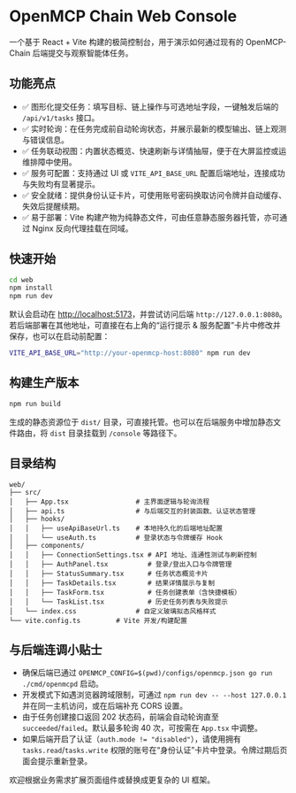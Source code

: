 # OpenMCP Chain Web Console

一个基于 React + Vite 构建的极简控制台，用于演示如何通过现有的 OpenMCP-Chain 后端提交与观察智能体任务。

## 功能亮点

- ✅ 图形化提交任务：填写目标、链上操作与可选地址字段，一键触发后端的 `/api/v1/tasks` 接口。
- ✅ 实时轮询：在任务完成前自动轮询状态，并展示最新的模型输出、链上观测与错误信息。
- ✅ 任务联动视图：内置状态概览、快速刷新与详情抽屉，便于在大屏监控或运维排障中使用。
- ✅ 服务可配置：支持通过 UI 或 `VITE_API_BASE_URL` 配置后端地址，连接成功与失败均有显著提示。
- ✅ 安全就绪：提供身份认证卡片，可使用账号密码换取访问令牌并自动缓存、失效后提醒续期。
- ✅ 易于部署：Vite 构建产物为纯静态文件，可由任意静态服务器托管，亦可通过 Nginx 反向代理挂载在同域。

## 快速开始

```bash
cd web
npm install
npm run dev
```

默认会启动在 <http://localhost:5173>，并尝试访问后端 `http://127.0.0.1:8080`。若后端部署在其他地址，可直接在右上角的“运行提示 & 服务配置”卡片中修改并保存，也可以在启动前配置：

```bash
VITE_API_BASE_URL="http://your-openmcp-host:8080" npm run dev
```

## 构建生产版本

```bash
npm run build
```

生成的静态资源位于 `dist/` 目录，可直接托管。也可以在后端服务中增加静态文件路由，将 `dist` 目录挂载到 `/console` 等路径下。

## 目录结构

```
web/
├── src/
│   ├── App.tsx                 # 主界面逻辑与轮询流程
│   ├── api.ts                  # 与后端交互的封装函数、认证状态管理
│   ├── hooks/
│   │   ├── useApiBaseUrl.ts    # 本地持久化的后端地址配置
│   │   └── useAuth.ts          # 登录状态与令牌缓存 Hook
│   ├── components/
│   │   ├── ConnectionSettings.tsx # API 地址、连通性测试与刷新控制
│   │   ├── AuthPanel.tsx          # 登录/登出入口与令牌管理
│   │   ├── StatusSummary.tsx      # 任务状态概览卡片
│   │   ├── TaskDetails.tsx        # 结果详情展示与复制
│   │   ├── TaskForm.tsx           # 任务创建表单（含快捷模板）
│   │   └── TaskList.tsx           # 历史任务列表与失败提示
│   └── index.css               # 自定义玻璃拟态风格样式
└── vite.config.ts         # Vite 开发/构建配置
```

## 与后端连调小贴士

- 确保后端已通过 `OPENMCP_CONFIG=$(pwd)/configs/openmcp.json go run ./cmd/openmcpd` 启动。
- 开发模式下如遇浏览器跨域限制，可通过 `npm run dev -- --host 127.0.0.1` 并在同一主机访问，或在后端补充 CORS 设置。
- 由于任务创建接口返回 202 状态码，前端会自动轮询直至 `succeeded`/`failed`。默认最多轮询 40 次，可按需在 `App.tsx` 中调整。
- 如果后端开启了认证（`auth.mode != "disabled"`），请使用拥有 `tasks.read`/`tasks.write` 权限的账号在“身份认证”卡片中登录。令牌过期后页面会提示重新登录。

欢迎根据业务需求扩展页面组件或替换成更复杂的 UI 框架。
